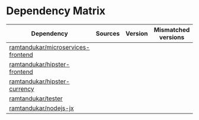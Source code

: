 # Dependency Matrix

Dependency | Sources | Version | Mismatched versions
---------- | ------- | ------- | -------------------
[ramtandukar/microservices-frontend](https://github.com/ramtandukar/microservices-frontend.git) |  | []() | 
[ramtandukar/hipster-frontend](https://github.com/ramtandukar/hipster-frontend.git) |  | []() | 
[ramtandukar/hipster-currency](https://github.com/ramtandukar/hipster-currency.git) |  | []() | 
[ramtandukar/tester](https://github.com/ramtandukar/tester.git) |  | []() | 
[ramtandukar/nodejs-jx](https://github.com/ramtandukar/nodejs-jx.git) |  | []() | 
